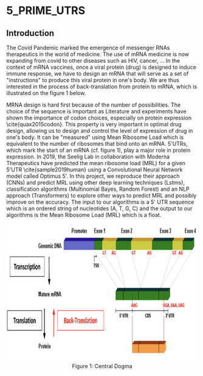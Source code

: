 # 5_PRIME_UTRS

 ## Introduction
 
 The Covid Pandemic marked the emergence of messenger RNAs therapeutics in the world of medicine. The use of mRNA medicine is now expanding from covid to other diseases such as HIV, cancer, ... 
 In the context of mRNA vaccines, once a viral protein (drug) is designed to induce immune response, we have to design an mRNA that will serve as a set of "instructions" to produce this viral protein in one's body. We are thus interested in the process of back-translation from protein to mRNA, which is illustrated on the figure 1 below.
 
MRNA design is hard first because of the number of possibilities. The choice of the sequence is important as Literature and experiments have shown the importance of codon choices, especially on protein expression \cite{quax2015codon}. This property is very important in optimal drug design, allowing us to design and control the level of expression of drug in one's body. It can be "measured" using Mean Ribosome Load which is equivalent to the number of ribosomes that bind onto an mRNA. 5'UTRs, which mark the start of an mRNA (cf. figure 1), play a major role in protein expression. In 2019, the Seelig Lab in collaboration with Moderna Therapeutics have predicted the mean ribosome load (MRL) for a given 5'UTR \cite{sample2019human} using a Convolutional Neural Network model called  Optimus 5'. In this project, we reproduce their approach (CNNs) and predict MRL using other deep learning techniques (Lstms), classification algorithms (Multinomial Bayes, Random Forest) and an NLP approach (Transformers) to explore other ways to predict MRL and possibly improve on the accuracy. The input to our algorithms is a 5' UTR sequence which is an ordered string of nucleotides (A, T, G, C) and the output to our algorithms is the Mean Ribosome Load (MRL) which is a float.

<p align="center">
<img src="https://github.com/marie-huynh/5_PRIME_UTRS/blob/main/Figures/Central%20Dogma.png" width="895.5" height="363">
Figure 1: Central Dogma
</p>
